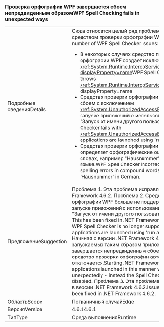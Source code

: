 ### <a name="wpf-spell-checking-fails-in-unexpected-ways"></a><span data-ttu-id="93c35-101">Проверка орфографии WPF завершается сбоем непредвиденным образом</span><span class="sxs-lookup"><span data-stu-id="93c35-101">WPF Spell Checking fails in unexpected ways</span></span>

|   |   |
|---|---|
|<span data-ttu-id="93c35-102">Подробные сведения</span><span class="sxs-lookup"><span data-stu-id="93c35-102">Details</span></span>|<span data-ttu-id="93c35-103">Сюда относится целый ряд проблем, связанных со средством проверки орфографии WPF:</span><span class="sxs-lookup"><span data-stu-id="93c35-103">This includes a number of WPF Spell Checker issues:</span></span><ul><li><span data-ttu-id="93c35-104">В некоторых случаях средство проверки орфографии WPF создает исключение <xref:System.Runtime.InteropServices.COMException?displayProperty=name></span><span class="sxs-lookup"><span data-stu-id="93c35-104">WPF Spell Checker sometimes throws <xref:System.Runtime.InteropServices.COMException?displayProperty=name></span></span></li><li><span data-ttu-id="93c35-105">Средство проверки орфографии WPF завершается сбоем с исключением <xref:System.UnauthorizedAccessException> при запуске приложений с использованием параметра "Запуск от имени другого пользователя"</span><span class="sxs-lookup"><span data-stu-id="93c35-105">WPF Spell Checker fails with <xref:System.UnauthorizedAccessException> when applications are launched using 'run as different user'</span></span></li><li><span data-ttu-id="93c35-106">Средство проверки орфографии WPF неверно определяет орфографические ошибки в составных словах, например "Hausnummer" в немецком языке.</span><span class="sxs-lookup"><span data-stu-id="93c35-106">WPF Spell Checker incorrectly identifies spelling errors in compound words like 'Hausnummer' in German.</span></span></li></ul>|
|<span data-ttu-id="93c35-107">Предложение</span><span class="sxs-lookup"><span data-stu-id="93c35-107">Suggestion</span></span>|<span data-ttu-id="93c35-108">Проблема 1. Эта проблема исправлена в .NET Framework 4.6.2. Проблема 2. Средство проверки орфографии WPF больше не поддерживается при запуске приложений с использованием параметра "Запуск от имени другого пользователя".</span><span class="sxs-lookup"><span data-stu-id="93c35-108">Issue #1 - This has been fixed in .NET Framework 4.6.2 Issue #2 - WPF Spell Checker is no longer supported when applications are launched using 'run as different user'.</span></span> <span data-ttu-id="93c35-109">Начиная с версии .NET Framework 4.6.2, работа запускаемых таким образом приложений не завершается непредвиденным сбоем. Вместо этого средство проверки орфографии автоматически отключается.</span><span class="sxs-lookup"><span data-stu-id="93c35-109">Starting .NET Framework 4.6.2, applications launched in this manner will no longer crash unexpectedly - instead the Spell Checker will be silently disabled.</span></span> <span data-ttu-id="93c35-110">Проблема 3. Эта проблема была исправлена в версии .NET Framework 4.6.2.</span><span class="sxs-lookup"><span data-stu-id="93c35-110">Issue #3 - This has been fixed in .NET Framework 4.6.2.</span></span>|
|<span data-ttu-id="93c35-111">Область</span><span class="sxs-lookup"><span data-stu-id="93c35-111">Scope</span></span>|<span data-ttu-id="93c35-112">Пограничный случай</span><span class="sxs-lookup"><span data-stu-id="93c35-112">Edge</span></span>|
|<span data-ttu-id="93c35-113">Версия</span><span class="sxs-lookup"><span data-stu-id="93c35-113">Version</span></span>|<span data-ttu-id="93c35-114">4.6.1</span><span class="sxs-lookup"><span data-stu-id="93c35-114">4.6.1</span></span>|
|<span data-ttu-id="93c35-115">Тип</span><span class="sxs-lookup"><span data-stu-id="93c35-115">Type</span></span>|<span data-ttu-id="93c35-116">Среда выполнения</span><span class="sxs-lookup"><span data-stu-id="93c35-116">Runtime</span></span>|

